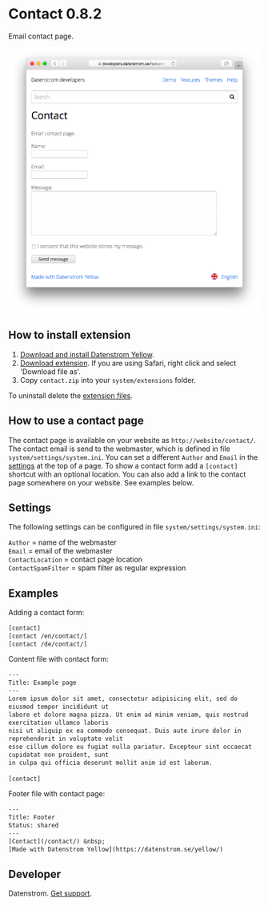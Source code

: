 Contact 0.8.2
=============
Email contact page.

<p align="center"><img src="contact-screenshot.png?raw=true" alt="Screenshot"></p>

## How to install extension

1. [Download and install Datenstrom Yellow](https://github.com/datenstrom/yellow/).
2. [Download extension](https://github.com/datenstrom/yellow-extensions/raw/master/zip/contact.zip). If you are using Safari, right click and select 'Download file as'.
3. Copy `contact.zip` into your `system/extensions` folder.

To uninstall delete the [extension files](extension.ini).

## How to use a contact page

The contact page is available on your website as `http://website/contact/`. The contact email is send to the webmaster, which is defined in file `system/settings/system.ini`. You can set a different `Author` and `Email` in the [settings](https://extensions.datenstrom.se/help/markdown-cheat-sheet#settings) at the top of a page. To show a contact form add a `[contact]` shortcut with an optional location. You can also add a link to the contact page somewhere on your website. See examples below.

## Settings

The following settings can be configured in file `system/settings/system.ini`:

`Author` = name of the webmaster  
`Email` = email of the webmaster  
`ContactLocation` = contact page location  
`ContactSpamFilter` = spam filter as regular expression  

## Examples

Adding a contact form:

    [contact]
    [contact /en/contact/]
    [contact /de/contact/]

Content file with contact form:

    ---
    Title: Example page
    ---
    Lorem ipsum dolor sit amet, consectetur adipisicing elit, sed do eiusmod tempor incididunt ut 
    labore et dolore magna pizza. Ut enim ad minim veniam, quis nostrud exercitation ullamco laboris 
    nisi ut aliquip ex ea commodo consequat. Duis aute irure dolor in reprehenderit in voluptate velit 
    esse cillum dolore eu fugiat nulla pariatur. Excepteur sint occaecat cupidatat non proident, sunt 
    in culpa qui officia deserunt mollit anim id est laborum.

    [contact]

Footer file with contact page:

    ---
    Title: Footer
    Status: shared
    ---
    [Contact](/contact/) &nbsp; 
    [Made with Datenstrom Yellow](https://datenstrom.se/yellow/)

## Developer

Datenstrom. [Get support](https://extensions.datenstrom.se/help/).
